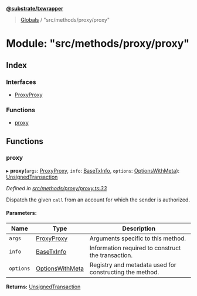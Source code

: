 **[@substrate/txwrapper](../README.md)**

> [Globals](../globals.md) / "src/methods/proxy/proxy"

# Module: "src/methods/proxy/proxy"

## Index

### Interfaces

* [ProxyProxy](../interfaces/_src_methods_proxy_proxy_.proxyproxy.md)

### Functions

* [proxy](_src_methods_proxy_proxy_.md#proxy)

## Functions

### proxy

▸ **proxy**(`args`: [ProxyProxy](../interfaces/_src_methods_proxy_proxy_.proxyproxy.md), `info`: [BaseTxInfo](../interfaces/_src_util_types_.basetxinfo.md), `options`: [OptionsWithMeta](../interfaces/_src_util_types_.optionswithmeta.md)): [UnsignedTransaction](../interfaces/_src_util_types_.unsignedtransaction.md)

*Defined in [src/methods/proxy/proxy.ts:33](https://github.com/paritytech/txwrapper/blob/bb152d3/src/methods/proxy/proxy.ts#L33)*

Dispatch the given `call` from an account for which the sender is authorized.

#### Parameters:

Name | Type | Description |
------ | ------ | ------ |
`args` | [ProxyProxy](../interfaces/_src_methods_proxy_proxy_.proxyproxy.md) | Arguments specific to this method. |
`info` | [BaseTxInfo](../interfaces/_src_util_types_.basetxinfo.md) | Information required to construct the transaction. |
`options` | [OptionsWithMeta](../interfaces/_src_util_types_.optionswithmeta.md) | Registry and metadata used for constructing the method.  |

**Returns:** [UnsignedTransaction](../interfaces/_src_util_types_.unsignedtransaction.md)
